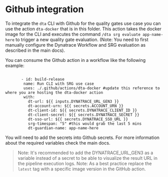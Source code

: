 # Github integration

To integrate the `dta` CLI with Github for the quality gates use case you can use the action `dta-docker` that is in this folder. This action takes the docker image for the CLI and executes the command `/dta srg evaluate app-name-here` to trigger a new quality gate evaluation. (Note: You need to first manually configure the Dynatrace Workflow and SRG evaluation as described in the main docs).

You can consume the Github action in a workflow like the following example:

```

       - id: build-release
        name: Run CLI with SRG use case
        uses: ./.github/actions/dta-docker #update this reference to where you are hosting the dta-docker action
        with:
          dt-url: ${{ inputs.DYNATRACE_URL_GEN3 }}
          dt-account-urn: ${{ secrets.ACCOUNT_URN }}
          dt-client-id: ${{ secrets.DYNATRACE_CLIENT_ID }}
          dt-client-secret: ${{ secrets.DYNATRACE_SECRET }}
          dt-sso-url: ${{ secrets.DYNATRACE_SSO_URL }}
          srg-timespan: "5" #this would grab the last 5 mins
          dt-guardian-name: app-name-here

```

You will need to add the secrets into Github secrets. For more information about the required variables check the main docs.

> Note: It's recommended to add the DYNATRACE_URL_GEN3 as a variable instead of a secret to be able to visualize the result URL in the pipeline execution logs.
> Note: As a best practice replace the `latest` tag with a specific image version in the GitHub action.
